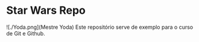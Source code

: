 # Star Wars Repo

![./Yoda.png](Mestre Yoda)
Este repositório serve de exemplo para o curso de Git e Github.
